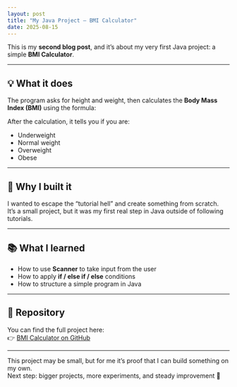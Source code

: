 ```yaml
---
layout: post
title: "My Java Project — BMI Calculator"
date: 2025-08-15
---
```


This is my **second blog post**, and it’s about my very first Java project: a simple **BMI Calculator**.

---

## 💡 What it does
The program asks for height and weight, then calculates the **Body Mass Index (BMI)** using the formula:



After the calculation, it tells you if you are:
- Underweight  
- Normal weight  
- Overweight  
- Obese  

---

## 🎯 Why I built it
I wanted to escape the “tutorial hell” and create something from scratch.  
It’s a small project, but it was my first real step in Java outside of following tutorials.

---

## 📚 What I learned
- How to use **Scanner** to take input from the user  
- How to apply **if / else if / else** conditions  
- How to structure a simple program in Java  

---

## 🔗 Repository
You can find the full project here:  
👉 [BMI Calculator on GitHub](https://github.com/Nulled-1/BMI-Calculator-Java)

---

This project may be small, but for me it’s proof that I can build something on my own.  
Next step: bigger projects, more experiments, and steady improvement 🚀
